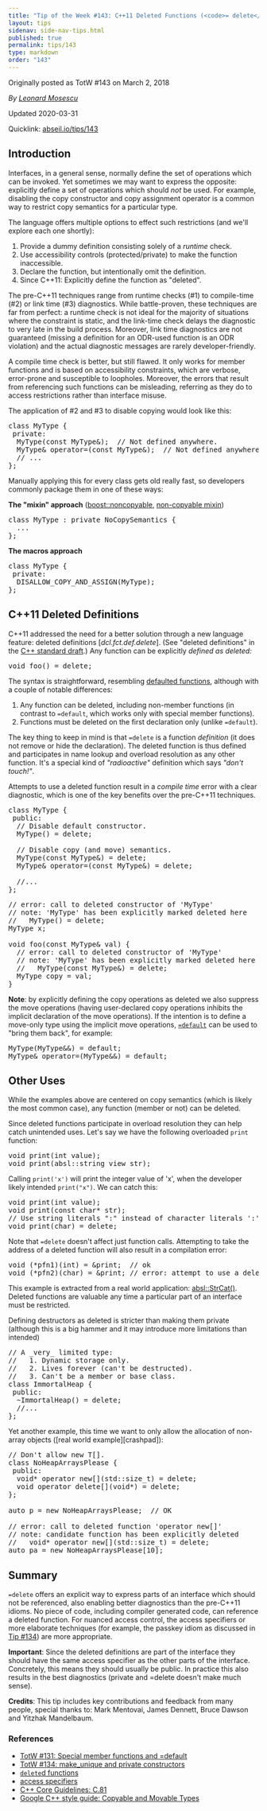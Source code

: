 ```yaml
---
title: "Tip of the Week #143: C++11 Deleted Functions (<code>= delete</code>)"
layout: tips
sidenav: side-nav-tips.html
published: true
permalink: tips/143
type: markdown
order: "143"
---
```


Originally posted as TotW #143 on March 2, 2018

*By [Leonard Mosescu](mailto:mosescu@google.com)*

Updated 2020-03-31

Quicklink: [abseil.io/tips/143](https://abseil.io/tips/143)


## Introduction

Interfaces, in a general sense, normally define the set of operations which can
be invoked. Yet sometimes we may want to express the opposite: explicitly define
a set of operations which should *not* be used. For example, disabling the copy
constructor and copy assignment operator is a common way to restrict copy
semantics for a particular type.

The language offers multiple options to effect such restrictions (and we'll
explore each one shortly):

1.  Provide a dummy definition consisting solely of a _runtime_ check.
2.  Use accessibility controls (protected/private) to make the function
    inaccessible.
3.  Declare the function, but intentionally omit the definition.
4.  Since C++11: Explicitly define the function as "deleted".

The pre-C++11 techniques range from runtime checks (#1) to compile-time (#2) or
link time (#3) diagnostics. While battle-proven, these techniques are far from
perfect: a runtime check is not ideal for the majority of situations where the
constraint is static, and the link-time check delays the diagnostic to very late
in the build process. Moreover, link time diagnostics are not guaranteed
(missing a definition for an ODR-used function is an ODR violation) and the
actual diagnostic messages are rarely developer-friendly.

A compile time check is better, but still flawed. It only works for member
functions and is based on accessibility constraints, which are verbose,
error-prone and susceptible to loopholes. Moreover, the errors that result from
referencing such functions can be misleading, referring as they do to access
restrictions rather than interface misuse.

The application of #2 and #3 to disable copying would look like this:

<pre class="prettyprint lang-cpp code">
class MyType {
 private:
  MyType(const MyType&);  // Not defined anywhere.
  MyType& operator=(const MyType&);  // Not defined anywhere.
  // ...
};
</pre>

Manually applying this for every class gets old really fast, so developers
commonly package them in one of these ways:

**The "mixin" approach** ([boost::noncopyable][boost],
[non-copyable mixin][mixin])

<pre class="prettyprint lang-cpp code">
class MyType : private NoCopySemantics {
  ...
};
</pre>

**The macros approach**

<pre class="prettyprint lang-cpp code">
class MyType {
 private:
  DISALLOW_COPY_AND_ASSIGN(MyType);
};
</pre>

## C++11 Deleted Definitions

C++11 addressed the need for a better solution through a new language feature:
deleted definitions \[_dcl.fct.def.delete_\]. (See "deleted definitions" in the
[C++ standard draft][c++-draft].) Any function can be explicitly _defined as
deleted:_

<pre class="prettyprint lang-cpp code">
void foo() = delete;
</pre>

The syntax is straightforward, resembling [defaulted functions](131), although
with a couple of notable differences:

1.  Any function can be deleted, including non-member functions (in contrast to
    `=default`, which works only with special member functions).
2.  Functions must be deleted on the first declaration only (unlike `=default`).

The key thing to keep in mind is that `=delete` is a function _definition_ (it
does not remove or hide the declaration). The deleted function is thus defined
and participates in name lookup and overload resolution as any other function.
It's a special kind of _"radioactive"_ definition which says _"don't touch!"_.

Attempts to use a deleted function result in a _compile time_ error with a clear
diagnostic, which is one of the key benefits over the pre-C++11 techniques.

<pre class="prettyprint lang-cpp code">
class MyType {
 public:
  // Disable default constructor.
  MyType() = delete;

  // Disable copy (and move) semantics.
  MyType(const MyType&) = delete;
  MyType& operator=(const MyType&) = delete;

  //...
};
</pre>

<pre class="prettyprint lang-cpp code">
// error: call to deleted constructor of 'MyType'
// note: 'MyType' has been explicitly marked deleted here
//   MyType() = delete;
MyType x;

void foo(const MyType& val) {
  // error: call to deleted constructor of 'MyType'
  // note: 'MyType' has been explicitly marked deleted here
  //   MyType(const MyType&) = delete;
  MyType copy = val;
}
</pre>

**Note**: by explicitly defining the copy operations as deleted we also suppress
the move operations (having user-declared copy operations inhibits the implicit
declaration of the move operations). If the intention is to define a move-only
type using the implicit move operations, [`=default`](131) can be used to "bring
them back", for example:

<pre class="prettyprint lang-cpp code">
MyType(MyType&&) = default;
MyType& operator=(MyType&&) = default;
</pre>

## Other Uses

While the examples above are centered on copy semantics (which is likely the
most common case), any function (member or not) can be deleted.

Since deleted functions participate in overload resolution they can help catch
unintended uses. Let's say we have the following overloaded `print` function:

<pre class="prettyprint lang-cpp code">
void print(int value);
void print(absl::string_view str);
</pre>

Calling `print('x')` will print the integer value of 'x', when the developer
likely intended `print("x")`. We can catch this:

<pre class="prettyprint lang-cpp code">
void print(int value);
void print(const char* str);
// Use string literals ":" instead of character literals ':'.
void print(char) = delete;
</pre>

Note that `=delete` doesn't affect just function calls. Attempting to take the
address of a deleted function will also result in a compilation error:

<pre class="prettyprint lang-cpp code">
void (*pfn1)(int) = &print;  // ok
void (*pfn2)(char) = &print; // error: attempt to use a deleted function
</pre>

This example is extracted from a real world application:
[absl::StrCat()][strcat]. Deleted functions are valuable any time a particular
part of an interface must be restricted.

Defining destructors as deleted is stricter than making them private (although
this is a big hammer and it may introduce more limitations than intended)

<pre class="prettyprint lang-cpp code">
// A _very_ limited type:
//   1. Dynamic storage only.
//   2. Lives forever (can't be destructed).
//   3. Can't be a member or base class.
class ImmortalHeap {
 public:
  ~ImmortalHeap() = delete;
  //...
};
</pre>

Yet another example, this time we want to only allow the allocation of non-array
objects ([real world example][crashpad]):

<pre class="prettyprint lang-cpp code">
// Don't allow new T[].
class NoHeapArraysPlease {
 public:
  void* operator new[](std::size_t) = delete;
  void operator delete[](void*) = delete;
};

auto p = new NoHeapArraysPlease;  // OK

// error: call to deleted function 'operator new[]'
// note: candidate function has been explicitly deleted
//   void* operator new[](std::size_t) = delete;
auto pa = new NoHeapArraysPlease[10];
</pre>

## Summary

`=delete` offers an explicit way to express parts of an interface which should
not be referenced, also enabling better diagnostics than the pre-C++11 idioms.
No piece of code, including compiler generated code, can reference a deleted
function. For nuanced access control, the access specifiers or more elaborate
techniques (for example, the passkey idiom as discussed in [Tip #134](134)) are
more appropriate.

**Important**: Since the deleted definitions are part of the interface they
should have the same access specifier as the other parts of the interface.
Concretely, this means they should usually be public. In practice this also
results in the best diagnostics (private and =delete doesn't make much sense).

**Credits**: This tip includes key contributions and feedback from many people,
special thanks to: Mark Mentovai, James Dennett, Bruce Dawson and Yitzhak
Mandelbaum.

### References

*   [TotW #131: Special member functions and =default](131)
*   [TotW #134: make_unique and private constructors](134)
*   [`delete`d functions][deleted]
*   [access specifiers][access]
*   [C++ Core Guidelines: C.81][core-guidelines]
*   [Google C++ style guide: Copyable and Movable Types][styleguide]

[c++-draft]: http://eel.is/c++draft/dcl.fct.def.delete
[deleted]: http://en.cppreference.com/w/cpp/language/function#Deleted_functions
[access]: http://en.cppreference.com/w/cpp/language/access
[core-guidelines]: https://github.com/isocpp/CppCoreGuidelines/blob/master/CppCoreGuidelines.md#c81-use-delete-when-you-want-to-disable-default-behavior-without-wanting-an-alternative
[boost]: http://www.boost.org/doc/libs/master/libs/core/doc/html/core/noncopyable.html
[mixin]: https://en.wikibooks.org/wiki/More_C%2B%2B_Idioms/Non-copyable_Mixin
[styleguide]: https://google.github.io/styleguide/cppguide.html#Copyable_Movable_Types
[strcat]: https://github.com/abseil/abseil-cpp/blob/092ed9793a1ad0e7e418f32c057bf3159a71cd04/absl/strings/str_cat.h#L257
